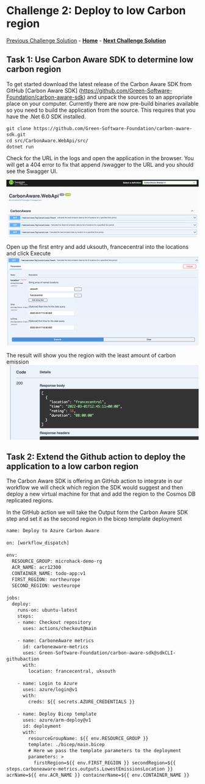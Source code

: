 # Challenge 2: Deploy to low Carbon region

[Previous Challenge Solution](./01-Multi-Region-Deployment.md) - **[Home](../README.md)** - **[Next Challenge Solution](./03-Improve-API-Efficiency.md)**

## Task 1: Use Carbon Aware SDK to determine low carbon region

To get started download the latest release of the Carbon Aware SDK from GitHub [Carbon Aware SDK] (https://github.com/Green-Software-Foundation/carbon-aware-sdk) and unpack the sources to an appropriate place on your computer.
Currently there are now pre-build binaries available so you need to build the application from the source.
This requires that you have the .Net 6.0 SDK installed.
```
git clone https://github.com/Green-Software-Foundation/carbon-aware-sdk.git
cd src/CarbonAware.WebApi/src/
dotnet run
```
Check for the URL in the logs and open the application in the browser. You will get a 404 error to fix that append /swagger to the URL and you should see the Swagger UI.

![Carbon Aware WebApi](../images/carbon-aware-sdk1.png)

Open up the first entry and add uksouth, francecentral into the locations and click Execute
![Carbon Aware WebApi](../images/carbon-aware-sdk2.png)

The result will show you the region with the least amount of carbon emission
![Carbon Aware WebApi](../images/carbon-aware-sdk3.png)


## Task 2: Extend the Github action to deploy the application to a low carbon region

The Carbon Aware SDK is offering an GitHub action to integrate in our workflow we will check which region the SDK would suggest and then deploy a new virtual machine for that and add the region to the Cosmos DB replicated regions.

In the GitHub action we will take the Output form the Carbon Aware SDK step and set it as the second region in the bicep template deployment

```
name: Deploy to Azure Carbon Aware

on: [workflow_dispatch]

env:
  RESOURCE_GROUP: microhack-demo-rg
  ACR_NAME: acr12300
  CONTAINER_NAME: todo-app:v1
  FIRST_REGION: northeurope
  SECOND_REGION: westeurope

jobs:
  deploy:
    runs-on: ubuntu-latest
    steps:
    - name: Checkout repository
      uses: actions/checkout@main

    - name: CarboneAware metrics
      id: carboneaware-metrics
      uses: Green-Software-Foundation/carbon-aware-sdk@sdkCLI-githubaction
      with:
        location: francecentral, uksouth

    - name: Login to Azure
      uses: azure/login@v1
      with:
        creds: ${{ secrets.AZURE_CREDENTIALS }}

    - name: Deploy Bicep template
      uses: azure/arm-deploy@v1
      id: deployment
      with:
        resourceGroupName: ${{ env.RESOURCE_GROUP }}
        template: ./bicep/main.bicep
        # Here we pass the template parameters to the deployment
        parameters: >
          firstRegion=${{ env.FIRST_REGION }} secondRegion=${{ steps.carboneaware-metrics.outputs.LowestEmissionsLocation }} acrName=${{ env.ACR_NAME }} containerName=${{ env.CONTAINER_NAME }}
```

